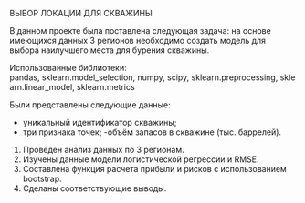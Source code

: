 ВЫБОР ЛОКАЦИИ ДЛЯ СКВАЖИНЫ

В данном проекте была поставлена следующая задача:
на основе имеющихся данных 3 регионов необходимо создать модель для выбора наилучшего места для бурения скважины.

Использованные библиотеки:
pandas, sklearn.model_selection, numpy, scipy, sklearn.preprocessing, sklearn.linear_model, sklearn.metrics 

Были представлены следующие данные:
- уникальный идентификатор скважины;
- три признака точек;
-объём запасов в скважине (тыс. баррелей).

1. Проведен анализ данных по 3 регионам.
2. Изучены данные модели логистической регрессии и RMSE.
3. Составлена функция расчета прибыли и рисков с использованием bootstrap.
4. Сделаны соответствующие выводы.

